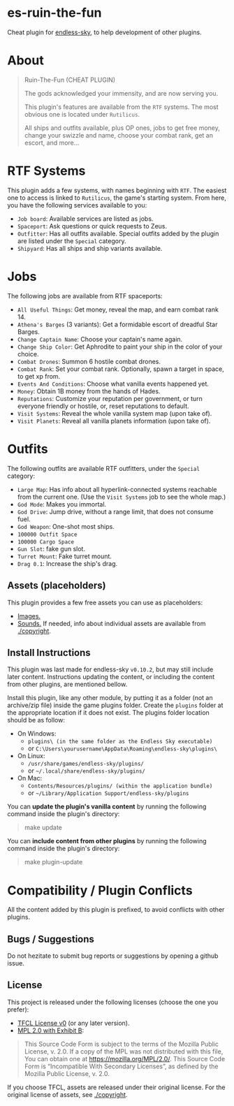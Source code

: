 # es-ruin-the-fun

Cheat plugin for [endless-sky](https://github.com/endless-sky/endless-sky), to help development of other plugins.



# About

> Ruin-The-Fun (CHEAT PLUGIN)
>
>   The gods acknowledged your immensity, and are now serving you.
>
>   This plugin's features are available from the `RTF` systems. The most obvious one is located under `Rutilicus`.
>
>   All ships and outfits available, plus OP ones, jobs to get free money, change your swizzle and name, choose your combat rank, get an escort, and more...



# RTF Systems

This plugin adds a few systems, with names beginning with `RTF`. The easiest one to access is linked to `Rutilicus`, the game's starting system. From here, you have the following services available to you:
 - `Job board`: Available services are listed as jobs.
 - `Spaceport`: Ask questions or quick requests to Zeus.
 - `Outfitter`: Has all outfits available. Special outfits added by the plugin are listed under the `Special` category.
 - `Shipyard`: Has all ships and ship variants available.



# Jobs

The following jobs are available from RTF spaceports:

- `All Useful Things`: Get money, reveal the map, and earn combat rank 14.
- `Athena's Barges` (3 variants): Get a formidable escort of dreadful Star Barges.
- `Change Captain Name`: Choose your captain's name again.
- `Change Ship Color`: Get Aphrodite to paint your ship in the color of your choice.
- `Combat Drones`: Summon 6 hostile combat drones.
- `Combat Rank`: Set your combat rank. Optionally, spawn a target in space, to get xp from.
- `Events And Conditions`: Choose what vanilla events happened yet.
- `Money`: Obtain 1B money from the hands of Hades.
- `Reputations`: Customize your reputation per government, or turn everyone friendly or hostile, or, reset reputations to default.
- `Visit Systems`: Reveal the whole vanilla system map (upon take of).
- `Visit Planets`: Reveal all vanilla planets information (upon take of).



# Outfits

The following outfits are available RTF outfitters, under the `Special` category:

- `Large Map`: Has info about all hyperlink-connected systems reachable from the current one. (Use the `Visit Systems` job to see the whole map.)
- `God Mode`: Makes you immortal.
- `God Drive`: Jump drive, without a range limit, that does not consume fuel.
- `God Weapon`: One-shot most ships.
- `100000 Outfit Space`
- `100000 Cargo Space`
- `Gun Slot`: fake gun slot.
- `Turret Mount`: Fake turret mount.
- `Drag 0.1`: Increase the ship's drag.



## Assets (placeholders)

This plugin provides a few free assets you can use as placeholders:
 - [Images.](./images/placeholder/)
 - [Sounds.](./sounds/placeholder/)
If needed, info about individual assets are available from [./copyright](./copyright).



## Install Instructions

This plugin was last made for endless-sky `v0.10.2`, but may still include later content. Instructions updating the content, or including the content from other plugins, are mentioned bellow.

Install this plugin, like any other module, by putting it as a folder (not an archive/zip file) inside the game plugins folder.
Create the `plugins` folder at the appropriate location if it does not exist.
The plugins folder location should be as follow:
- On Windows:
  - `plugins\ (in the same folder as the Endless Sky executable)`
  - or `C:\Users\yourusername\AppData\Roaming\endless-sky\plugins\`
- On Linux:
  - `/usr/share/games/endless-sky/plugins/`
  - or `~/.local/share/endless-sky/plugins/`
- On Mac:
  - `Contents/Resources/plugins/ (within the application bundle)`
  - or `~/Library/Application Support/endless-sky/plugins`

You can **update the plugin's vanilla content** by running the following command inside the plugin's directory:
> make update

You can **include content from other plugins** by running the following command inside the plugin's directory:
> make plugin-update



# Compatibility / Plugin Conflicts

All the content added by this plugin is prefixed, to avoid conflicts with other plugins.



## Bugs / Suggestions

Do not hezitate to submit bug reports or suggestions by opening a github issue.



## License

This project is released under the following licenses (choose the one you prefer):
 - [TFCL License v0](./LICENSE.md) (or any later version).
 - [MPL 2.0 with Exhibit B](./MPL2_LICENSE):
 > This Source Code Form is subject to the terms of the Mozilla Public License, v. 2.0. If a copy of the MPL was not distributed with this file, You can obtain one at https://mozilla.org/MPL/2.0/.
 > This Source Code Form is “Incompatible With Secondary Licenses”, as defined by the Mozilla Public License, v. 2.0.

If you choose TFCL, assets are released under their original license. For the original license of assets, see [./copyright](./copyright).
